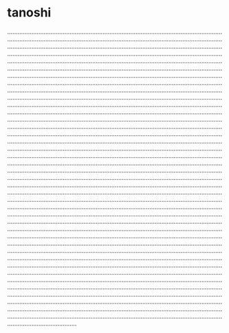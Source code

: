 # tanoshi

........................................................................................................................................................................................................................................................................................................................................................................................................................................................................................................................................................................................................................................................................................................................................................................................................................................................................................................................................................................................................................................................................................................................................................................................................................................................................................................................................................................................................................................................................................................................................................................................................................................................................................................................................................................................................................................................................................................................................................................................................................................................................................................................................................................................................................................................................................................................................................................................................................................................................................................................................................................................................................................................................................................................................................................................................................................................................................................................................................................................................................................................................................................................................................................................................................................................................................................................................................................................................................................................................................................................................................................................................................................................................................................................................................................................................................................................................................................................................................................................................................................................................................................................................................................................................................................................................................................................................................................................................................................................................................................................................................................................................................................................................................................................................................................................................................................................................................................................................................................................................................................................................................................................................................................................................